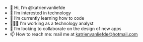 - 👋 Hi, I’m @katrienvanliefde
- 👀 I’m interested in technology
- 🌱 I’m currently learning how to code
- 👩🏻‍💻 I'm working as a technology analyst
- 💞️ I’m looking to collaborate on the design of new apps
- 📫 How to reach me: mail me at katrienvanliefde@hotmail.com

<!---
katrienvanliefde/katrienvanliefde is a ✨ special ✨ repository because its `README.md` (this file) appears on your GitHub profile.
You can click the Preview link to take a look at your changes.
--->

